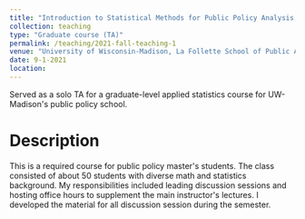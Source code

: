 ```yaml
---
title: "Introduction to Statistical Methods for Public Policy Analysis, Fall 2021"
collection: teaching
type: "Graduate course (TA)"
permalink: /teaching/2021-fall-teaching-1
venue: "University of Wisconsin-Madison, La Follette School of Public Affairs"
date: 9-1-2021
location: 
---
```


Served as a solo TA for a graduate-level applied statistics course for UW-Madison's public policy school.

Description
======
This is a required course for public policy master's students. The class consisted of about 50 students with diverse math and statistics background. My responsibilities included leading discussion sessions and hosting office hours to supplement the main instructor's lectures. I developed the material for all discussion session during the semester.